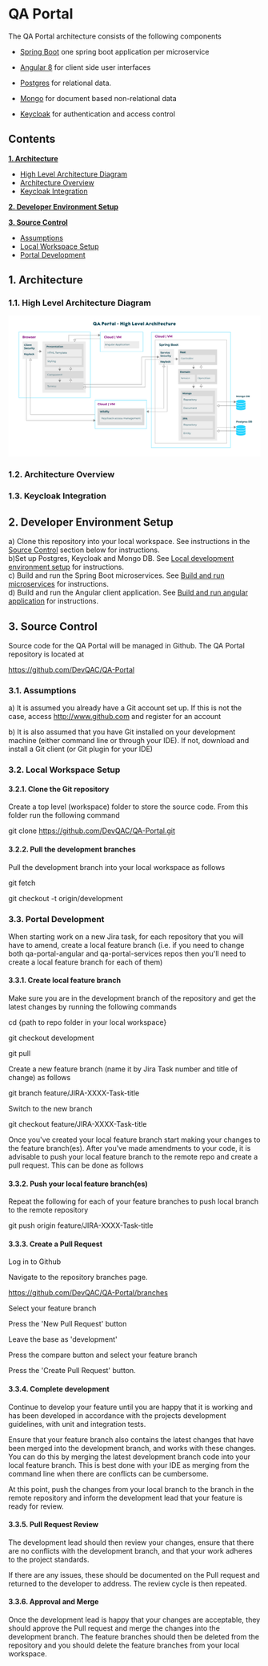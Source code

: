 # QA Portal

The QA Portal architecture consists of the following components

-   [Spring Boot](https://docs.spring.io/spring-boot/docs/current/reference/html/) one spring boot application per microservice

-   [Angular 8](https://angular.io/docs) for client side user interfaces

-   [Postgres](https://www.postgresql.org/docs/11/index.html) for relational data.

-   [Mongo](https://docs.mongodb.com/) for document based non-relational data

-   [Keycloak](https://www.keycloak.org/archive/documentation-6.0.html) for authentication and access control

## Contents

**[1. Architecture](#architecture)**
- [High Level Architecture Diagram](#high-level-architecture-diagram)
- [Architecture Overview](#architecture-overview)
- [Keycloak Integration](#keycloak-integration)

**[2. Developer Environment Setup](#developer-environment-setup)**

**[3. Source Control](#source-control)**
- [Assumptions](#assumptions)
- [Local Workspace Setup](#local-workspace-setup)
- [Portal Development](#portal-development)

<a name="architecture"></a>
## 1. Architecture

<a name="high-level-architecture-diagram"></a>
### 1.1. High Level Architecture Diagram
![](./docs/image/QA_Portal_High_Level_Architecture_Diagram.png)

<a name="architecture-overview"></a>
### 1.2. Architecture Overview

<a name="keycloak-integration"></a>
### 1.3. Keycloak Integration


<a name="developer-environment-setup"></a>
## 2. Developer Environment Setup

a) Clone this repository into your local workspace. See instructions in the [Source Control](#source-control) section below for instructions.<br>
b)Set up Postgres, Keycloak and Mongo DB. See [Local development environment setup](qa-portal-infra/README.md) for instructions.<br>
c) Build and run the Spring Boot microservices. See [Build and run microservices](qa-portal-services/README.md) for instructions.<br>
d) Build and run the Angular client application. See [Build and run angular application](qa-portal-angular/README.md) for instructions.<br>

<a name="source-control"></a>
## 3. Source Control

Source code for the QA Portal will be managed in Github. The QA Portal repository is located at 

https://github.com/DevQAC/QA-Portal<br>

<a name="assumptions"></a>
### 3.1. Assumptions

a) It is assumed you already have a Git account set up. If this is not the case, access http://www.github.com and register for an account

b) It is also assumed that you have Git installed on your development machine (either command line or through your IDE). If not, download and install a Git client (or Git plugin for your IDE)

<a name="local-workspace-setup"></a>
### 3.2. Local Workspace Setup

#### 3.2.1. Clone the Git repository

Create a top level (workspace) folder to store the source code. From this folder run the following command

git clone https://github.com/DevQAC/QA-Portal.git<br>


#### 3.2.2. Pull the development branches

Pull the development branch into your local workspace as follows

git fetch

git checkout -t origin/development

<a name="portal-development"></a>
### 3.3. Portal Development

When starting work on a new Jira task, for each repository that you will have to amend, create a local feature branch (i.e. if you need to change both qa-portal-angular and qa-portal-services repos then you'll need to create a local feature branch for each of them)

#### 3.3.1. Create local feature branch

Make sure you are in the development branch of the repository and get the latest changes by running the following commands

cd {path to repo folder in your local workspace}

git checkout development

git pull

Create a new feature branch (name it by Jira Task number and title of change) as follows

git branch feature/JIRA-XXXX-Task-title

Switch to the new branch

git checkout feature/JIRA-XXXX-Task-title

Once you've created your local feature branch start making your changes to the feature branch(es). After you've made amendments to your code, it is advisable to push your local feature branch to the remote repo and create a pull request. This can be done as follows


#### 3.3.2. Push your local feature branch(es)

Repeat the following for each of your feature branches to push local branch to the remote repository

git push origin feature/JIRA-XXXX-Task-title


#### 3.3.3. Create a Pull Request

Log in to Github

Navigate to the repository branches page.

https://github.com/DevQAC/QA-Portal/branches

Select your feature branch

Press the 'New Pull Request' button

Leave the base as 'development'

Press the compare button and select your feature branch

Press the 'Create Pull Request' button.


#### 3.3.4. Complete development

Continue to develop your feature until you are happy that it is working and has been developed in accordance with the projects development guidelines, with unit and integration tests.

Ensure that your feature branch also contains the latest changes that have been merged into the development branch, and works with these changes. You can do this by merging the latest development branch code into your local feature branch. This is best done with your IDE as merging from the command line when there are conflicts can be cumbersome.

At this point, push the changes from your local branch to the branch in the remote repository and inform the development lead that your feature is ready for review.


#### 3.3.5. Pull Request Review

The development lead should then review your changes, ensure that there are no conflicts with the development branch, and that your work adheres to the project standards. 

If there are any issues, these should be documented on the Pull request and returned to the developer to address. The review cycle is then repeated.

#### 3.3.6. Approval and Merge

Once the development lead is happy that your changes are acceptable, they should approve the Pull request and merge the changes into the development branch. The feature branches should then be deleted from the repository and you should delete the feature branches from your local workspace.
